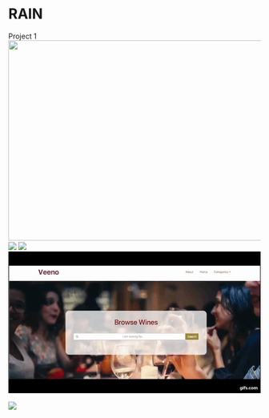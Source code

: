 # RAIN
Project 1
<img src="/assets/img/num1.gif" width="600" height="400">
<img src="/assets/img/num2.gif">
<img src="/assets/img/num3.gif">
<img src="/assets/img/num4.gif">
         
<img src="/assets/img/update.mp4">
